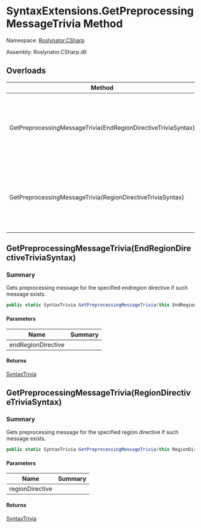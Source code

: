 # SyntaxExtensions\.GetPreprocessingMessageTrivia Method

Namespace: [Roslynator.CSharp](../../README.md)

Assembly: Roslynator\.CSharp\.dll

## Overloads

| Method | Summary |
| ------ | ------- |
| GetPreprocessingMessageTrivia\(EndRegionDirectiveTriviaSyntax\) | Gets preprocessing message for the specified endregion directive if such message exists\. |
| GetPreprocessingMessageTrivia\(RegionDirectiveTriviaSyntax\) | Gets preprocessing message for the specified region directive if such message exists\. |

## GetPreprocessingMessageTrivia\(EndRegionDirectiveTriviaSyntax\)

### Summary

Gets preprocessing message for the specified endregion directive if such message exists\.

```csharp
public static SyntaxTrivia GetPreprocessingMessageTrivia(this EndRegionDirectiveTriviaSyntax endRegionDirective)
```

#### Parameters

| Name | Summary |
| ---- | ------- |
| endRegionDirective | |

#### Returns

[SyntaxTrivia](https://docs.microsoft.com/en-us/dotnet/api/microsoft.codeanalysis.syntaxtrivia)


## GetPreprocessingMessageTrivia\(RegionDirectiveTriviaSyntax\)

### Summary

Gets preprocessing message for the specified region directive if such message exists\.

```csharp
public static SyntaxTrivia GetPreprocessingMessageTrivia(this RegionDirectiveTriviaSyntax regionDirective)
```

#### Parameters

| Name | Summary |
| ---- | ------- |
| regionDirective | |

#### Returns

[SyntaxTrivia](https://docs.microsoft.com/en-us/dotnet/api/microsoft.codeanalysis.syntaxtrivia)


